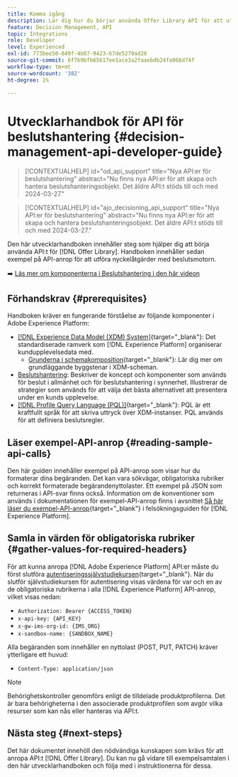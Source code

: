 ```yaml
---
title: Komma igång
description: Lär dig hur du börjar använda Offer Library API för att utföra nyckelåtgärder med hjälp av beslutsmotorn.
feature: Decision Management, API
topic: Integrations
role: Developer
level: Experienced
exl-id: 773bee50-849f-4b07-9423-67de5279ad28
source-git-commit: 6f7b9bfb65617ee1ace3a2faaebdb24fa068d74f
workflow-type: tm+mt
source-wordcount: '382'
ht-degree: 1%

---
```


# Utvecklarhandbok för API för beslutshantering {#decision-management-api-developer-guide}

>[!CONTEXTUALHELP]
>id="od_api_support"
>title="Nya API:er för beslutshantering"
>abstract="Nu finns nya API:er för att skapa och hantera beslutshanteringsobjekt. Det äldre API:t stöds till och med 2024-03-27."

>[!CONTEXTUALHELP]
>id="ajo_decisioning_api_support"
>title="Nya API:er för beslutshantering"
>abstract="Nu finns nya API:er för att skapa och hantera beslutshanteringsobjekt. Det äldre API:t stöds till och med 2024-03-27."

Den här utvecklarhandboken innehåller steg som hjälper dig att börja använda API:t för [!DNL Offer Library]. Handboken innehåller sedan exempel på API-anrop för att utföra nyckelåtgärder med beslutsmotorn.

➡️ [Läs mer om komponenterna i Beslutshantering i den här videon](#video)

## Förhandskrav {#prerequisites}

Handboken kräver en fungerande förståelse av följande komponenter i Adobe Experience Platform:

* [[!DNL Experience Data Model (XDM) System]](https://experienceleague.adobe.com/docs/experience-platform/xdm/home.html?lang=sv){target="_blank"}: Det standardiserade ramverk som [!DNL Experience Platform] organiserar kundupplevelsedata med.
   * [Grunderna i schemakomposition](https://experienceleague.adobe.com/docs/experience-platform/xdm/schema/composition.html){target="_blank"}: Lär dig mer om grundläggande byggstenar i XDM-scheman.
* [Beslutshantering](../../../using/offers/get-started/starting-offer-decisioning.md): Beskriver de koncept och komponenter som används för beslut i allmänhet och för beslutshantering i synnerhet. Illustrerar de strategier som används för att välja det bästa alternativet att presentera under en kunds upplevelse.
* [[!DNL Profile Query Language (PQL)]](https://experienceleague.adobe.com/docs/experience-platform/segmentation/pql/overview.html){target="_blank"}: PQL är ett kraftfullt språk för att skriva uttryck över XDM-instanser. PQL används för att definiera beslutsregler.

## Läser exempel-API-anrop {#reading-sample-api-calls}

Den här guiden innehåller exempel på API-anrop som visar hur du formaterar dina begäranden. Det kan vara sökvägar, obligatoriska rubriker och korrekt formaterade begärandenyttolaster. Ett exempel på JSON som returneras i API-svar finns också. Information om de konventioner som används i dokumentationen för exempel-API-anrop finns i avsnittet [Så här läser du exempel-API-anrop](https://experienceleague.adobe.com/docs/experience-platform/landing/troubleshooting.html#how-do-i-format-an-api-request){target="_blank"} i felsökningsguiden för [!DNL Experience Platform].

## Samla in värden för obligatoriska rubriker {#gather-values-for-required-headers}

För att kunna anropa [!DNL Adobe Experience Platform] API:er måste du först slutföra [autentiseringssjälvstudiekursen](https://experienceleague.adobe.com/docs/experience-platform/landing/platform-apis/api-authentication.html){target="_blank"}. När du slutför självstudiekursen för autentisering visas värdena för var och en av de obligatoriska rubrikerna i alla [!DNL Experience Platform] API-anrop, vilket visas nedan:

* `Authorization: Bearer {ACCESS_TOKEN}`
* `x-api-key: {API_KEY}`
* `x-gw-ims-org-id: {IMS_ORG}`
* `x-sandbox-name: {SANDBOX_NAME}`

Alla begäranden som innehåller en nyttolast (POST, PUT, PATCH) kräver ytterligare ett huvud:

* `Content-Type: application/json`

>[!NOTE]
>
>Behörighetskontroller genomförs enligt de tilldelade produktprofilerna. Det är bara behörigheterna i den associerade produktprofilen som avgör vilka resurser som kan nås eller hanteras via API:t.

## Nästa steg {#next-steps}

Det här dokumentet innehöll den nödvändiga kunskapen som krävs för att anropa API:t [!DNL Offer Library]. Du kan nu gå vidare till exempelsamtalen i den här utvecklarhandboken och följa med i instruktionerna för dessa.
<!--
>[!NOTE]
>
> The In-app messaging channel in Adobe Journey Optimizer uses decision management objects. If your organization uses the in-app messaging channel, then API list requests for objects will include objects created by the in-app messaging service and can be ignored for decision management use cases. Objects created for in-app messages will have `createdBy = "Mobile_Sheliak"`.
-->

<!-- ## How-to video {#video}

The following video is intended to support your understanding of the components of Decision Management.

>[!VIDEO](https://video.tv.adobe.com/v/329919?quality=12) -->

